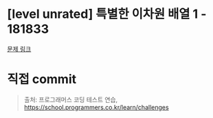 # [level unrated] 특별한 이차원 배열 1 - 181833

[문제 링크](https://school.programmers.co.kr/learn/courses/30/lessons/181838)

# 직접 commit

> 출처: 프로그래머스 코딩 테스트 연습, https://school.programmers.co.kr/learn/challenges
